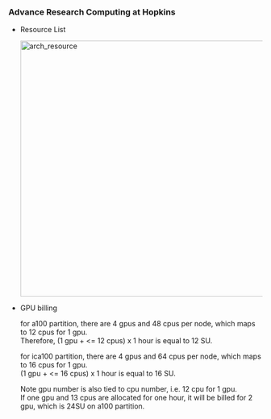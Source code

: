 ### Advance Research Computing at Hopkins

- Resource List

  <img width="508" alt="arch_resource" src="https://github.com/tsaiweiwu/arch/assets/10214345/06c6608f-adeb-4806-90a4-57375846d33e">

- GPU billing  

  for a100 partition, there are 4 gpus and 48 cpus per node, which maps to 12 cpus for 1 gpu.   
  Therefore, (1 gpu + <= 12 cpus) x 1 hour is equal to 12 SU.   

  for ica100 partition, there are 4 gpus and 64 cpus per node, which maps to 16 cpus for 1 gpu.   
  (1 gpu + <= 16 cpus) x 1 hour is equal to 16 SU.  

  Note gpu number is also tied to cpu number, i.e. 12 cpu for 1 gpu.  
  If one gpu and 13 cpus are allocated for one hour, it will be billed for 2 gpu, which is 24SU on a100 partition.    
